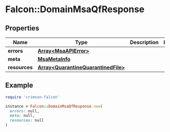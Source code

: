 # Falcon::DomainMsaQfResponse

## Properties

| Name | Type | Description | Notes |
| ---- | ---- | ----------- | ----- |
| **errors** | [**Array&lt;MsaAPIError&gt;**](MsaAPIError.md) |  |  |
| **meta** | [**MsaMetaInfo**](MsaMetaInfo.md) |  |  |
| **resources** | [**Array&lt;QuarantineQuarantinedFile&gt;**](QuarantineQuarantinedFile.md) |  |  |

## Example

```ruby
require 'crimson-falcon'

instance = Falcon::DomainMsaQfResponse.new(
  errors: null,
  meta: null,
  resources: null
)
```

